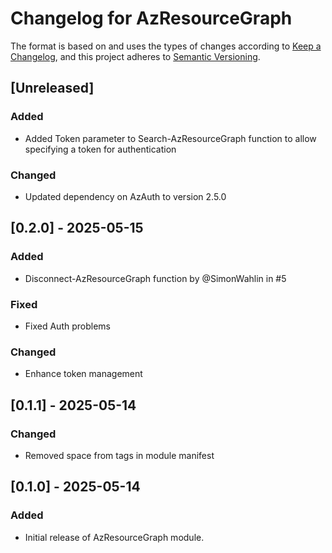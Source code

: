 # Changelog for AzResourceGraph

The format is based on and uses the types of changes according to [Keep a Changelog](https://keepachangelog.com/en/1.0.0/),
and this project adheres to [Semantic Versioning](https://semver.org/spec/v2.0.0.html).

## [Unreleased]

### Added
- Added Token parameter to Search-AzResourceGraph function to allow specifying a token for authentication

### Changed 
- Updated dependency on AzAuth to version 2.5.0

## [0.2.0] - 2025-05-15

### Added
- Disconnect-AzResourceGraph function by @SimonWahlin in #5

### Fixed
- Fixed Auth problems

### Changed
- Enhance token management

## [0.1.1] - 2025-05-14

### Changed
- Removed space from tags in module manifest

## [0.1.0] - 2025-05-14

### Added
- Initial release of AzResourceGraph module.
